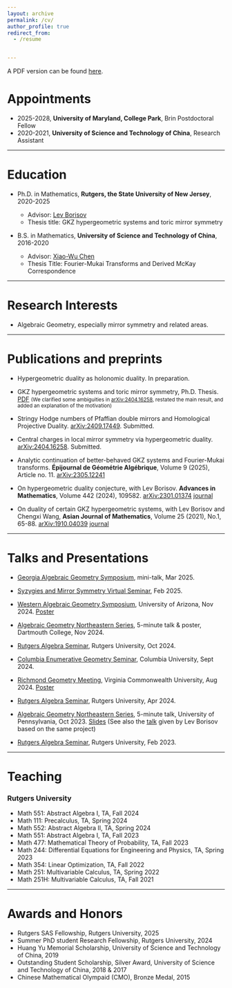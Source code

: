 ```yaml
---
layout: archive
permalink: /cv/
author_profile: true
redirect_from:
  - /resume


---
```




A PDF version can be found [here](https://zengruihan.github.io/files/cv.pdf).



# Appointments

- 2025-2028, **University of Maryland, College Park**, Brin Postdoctoral Fellow
- 2020-2021, **University of Science and Technology of China**, Research Assistant

------------------------------------------------


# Education
- Ph.D. in Mathematics, **Rutgers, the State University of New Jersey**, 2020-2025
   - Advisor: [Lev Borisov](https://sites.math.rutgers.edu/~borisov/)
   - Thesis title: GKZ hypergeometric systems and toric mirror symmetry

- B.S. in Mathematics, **University of Science and Technology of China**, 2016-2020
  - Advisor: [Xiao-Wu Chen](http://home.ustc.edu.cn/~xwchen/)
  - Thesis Title: Fourier-Mukai Transforms and Derived McKay Correspondence
  
------------------------------------------------

# Research Interests

- Algebraic Geometry, especially mirror symmetry and related areas.

------------------------------------------------

# Publications and preprints

- Hypergeometric duality as holonomic duality. In preparation.

- GKZ hypergeometric systems and toric mirror symmetry, Ph.D. Thesis. [PDF](https://zengruihan.github.io/files/thesis.pdf) <small>(We clarified some ambiguities in [arXiv:2404.16258](https://arxiv.org/abs/2404.16258), restated the main result, and added an explanation of the motivation)</small>

- Stringy Hodge numbers of Pfaffian double mirrors and Homological Projective Duality. [arXiv:2409.17449](https://arxiv.org/abs/2409.17449). Submitted.

- Central charges in local mirror symmetry via hypergeometric duality. [arXiv:2404.16258](https://arxiv.org/abs/2404.16258). Submitted.

- Analytic continuation of better-behaved GKZ systems and Fourier-Mukai transforms. **Épijournal de Géométrie Algébrique**, Volume 9 (2025), Article no. 11. [arXiv:2305.12241](https://arxiv.org/abs/2305.12241)

- On hypergeometric duality conjecture, with Lev Borisov. **Advances in Mathematics**, Volume 442 (2024), 109582. [arXiv:2301.01374](https://arxiv.org/abs/2301.01374) [journal](https://www.sciencedirect.com/science/article/pii/S0001870824000975)

- On duality of certain GKZ hypergeometric systems, with Lev Borisov and Chengxi Wang, **Asian Journal of Mathematics**, Volume 25 (2021), No.1, 65-88. [arXiv:1910.04039](https://arxiv.org/abs/1910.04039) [journal](https://www.intlpress.com/site/pub/pages/journals/items/ajm/content/vols/0025/0001/a005/index.php)



------------------------------------------------

# Talks and Presentations

- [Georgia Algebraic Geometry Symposium](https://sites.google.com/view/gags2025), mini-talk, Mar 2025.

- [Syzygies and Mirror Symmetry Virtual Seminar](https://sites.google.com/umn.edu/smsseminar?usp=sharing), Feb 2025.

- [Western Algebraic Geometry Symposium](https://sites.google.com/a/wagsymposium.org/current/ua-fall-2024?authuser=0), University of Arizona, Nov 2024. [Poster](https://zengruihan.github.io/files/poster_arizona.pdf)

- [Algebraic Geometry Northeastern Series](https://sites.google.com/site/agneshomepage/dartmouth-2024?authuser=0), 5-minute talk & poster, Dartmouth College, Nov 2024. 

- [Rutgers Algebra Seminar](https://sites.math.rutgers.edu/~weibel/algebra.seminar.html), Rutgers University, Oct 2024.

- [Columbia Enumerative Geometry Seminar](https://www.math.columbia.edu/~ccliu/Seminars/EG_F24.html), Columbia University, Sept 2024.

- [Richmond Geometry Meeting](https://math.vcu.edu/rgm/), Virginia Commonwealth University, Aug 2024. [Poster](https://zengruihan.github.io/files/poster_virginia.pdf)

- [Rutgers Algebra Seminar](https://sites.math.rutgers.edu/~weibel/algebra.seminar.html), Rutgers University, Apr 2024.

- [Algebraic Geometry Northeastern Series](https://sites.google.com/site/agneshomepage/upenn-2023?authuser=0), 5-minute talk, University of Pennsylvania, Oct 2023. [Slides](https://zengruihan.github.io/files/GKZ.pdf) (See also the [talk](https://www.youtube.com/watch?v=3hhRGgBJdZU&t=15s) given by Lev Borisov based on the same project)

- [Rutgers Algebra Seminar](https://sites.math.rutgers.edu/~weibel/algebra.seminar.html), Rutgers University, Feb 2023.

------------------------------------------------

# Teaching

### Rutgers University

- Math 551: Abstract Algebra I, TA, Fall 2024
- Math 111: Precalculus, TA, Spring 2024
- Math 552: Abstract Algebra II, TA, Spring 2024
- Math 551: Abstract Algebra I, TA, Fall 2023
- Math 477: Mathematical Theory of Probability, TA, Fall 2023
- Math 244: Differential Equations for Engineering and Physics, TA, Spring 2023
- Math 354: Linear Optimization, TA, Fall 2022
- Math 251: Multivariable Calculus, TA, Spring 2022
- Math 251H: Multivariable Calculus, TA, Fall 2021

------------------------------------------------

# Awards and Honors

- Rutgers SAS Fellowship, Rutgers University, 2025
- Summer PhD student Research Fellowship, Rutgers University, 2024
- Huang Yu Memorial Scholarship, University of Science and Technology of China, 2019
- Outstanding Student Scholarship, Silver Award, University of Science and Technology of China, 2018 & 2017
- Chinese Mathematical Olympaid (CMO), Bronze Medal, 2015
